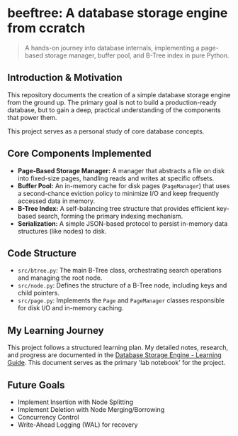# beeftree: A database storage engine from ccratch

> A hands-on journey into database internals, implementing a page-based storage manager, buffer pool, and B-Tree index in pure Python.

## Introduction & Motivation
This repository documents the creation of a simple database storage engine from the ground up. The primary goal is not to build a production-ready database, but to gain a deep, practical understanding of the components that power them.

This project serves as a personal study of core database concepts.

## Core Components Implemented
- **Page-Based Storage Manager:** A manager that abstracts a file on disk into fixed-size pages, handling reads and writes at specific offsets.
- **Buffer Pool:** An in-memory cache for disk pages (`PageManager`) that uses a second-chance eviction policy to minimize I/O and keep frequently accessed data in memory.
- **B-Tree Index:** A self-balancing tree structure that provides efficient key-based search, forming the primary indexing mechanism.
- **Serialization:** A simple JSON-based protocol to persist in-memory data structures (like nodes) to disk.

## Code Structure
- `src/btree.py`: The main B-Tree class, orchestrating search operations and managing the root node.
- `src/node.py`: Defines the structure of a B-Tree node, including keys and child pointers.
- `src/page.py`: Implements the `Page` and `PageManager` classes responsible for disk I/O and in-memory caching.

## My Learning Journey

This project follows a structured learning plan. My detailed notes, research, and progress are documented in the [Database Storage Engine - Learning Guide](./learnings/database-storage-engine.md). This document serves as the primary 'lab notebook' for the project.

## Future Goals
- Implement Insertion with Node Splitting
- Implement Deletion with Node Merging/Borrowing
- Concurrency Control
- Write-Ahead Logging (WAL) for recovery
